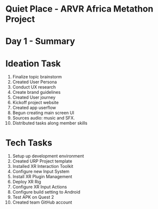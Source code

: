 # Quiet Place - ARVR Africa Metathon Project
 
# Day 1 - Summary

# Ideation Task
1. Finalize topic brainstorm
2. Created User Persona
3. Conduct UX research
4. Create brand guidelines
5. Created User journey
6. Kickoff project website
7. Created app userflow
8. Begun creating main screen UI
9. Sources audio: music and SFX.
10. Distributed tasks along member skills

# Tech Tasks
1. Setup up development environment
2. Created URP Project template
3. Installed XR Interaction Toolkit
4. Configure new Input System
5. Install XR Plugin Management
6. Deploy XR Rig
7. Configure XR Input Actions
8. Configure build setting to Android
9. Test APK on Quest 2
10. Created team GitHub account
